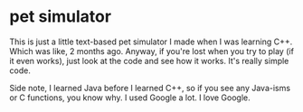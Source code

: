 pet simulator
=============

This is just a little text-based pet simulator I made when I was learning C++. Which was like, 2 months ago.
Anyway, if you're lost when you try to play (if it even works), just look at the code and see how it
works. It's really simple code.

Side note, I learned Java before I learned C++, so if you see any Java-isms or C functions, you know why. 
I used Google a lot. I love Google.
